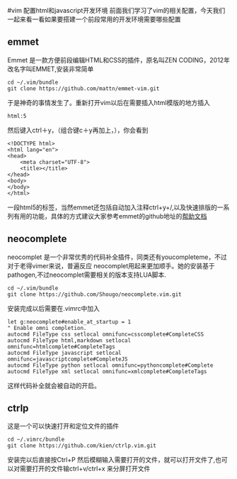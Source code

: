 #vim 配置html和javascript开发环境
前面我们学习了vim的相关配置，今天我们一起来看一看如果要搭建一个前段常用的开发环境需要哪些配置

## emmet

Emmet 是一款方便前段编辑HTML和CSS的插件，原名叫ZEN CODING，2012年改名字叫EMMET,安装非常简单
```
cd ~/.vim/bundle
git clone https://github.com/mattn/emmet-vim.git
```
于是神奇的事情发生了。重新打开vim以后在需要插入html模版的地方插入
```
html:5
```
然后键入ctrl＋y，（组合键c＋y再加上，），你会看到
```
<!DOCTYPE html>
<html lang="en">
<head>
    <meta charset="UTF-8">
	<title></title>
</head>
<body>	
</body>
</html>
```
一段html5的标签，当然emmet还包括自动加入注释ctrl+y+/,以及快速排版的一系列有用的功能，具体的方式建议大家参考emmet的github地址的[帮助文档](https://github.com/mattn/emmet-vim/blob/master/doc/emmet.txt)

## neocomplete

neocomplet 是一个非常优秀的代码补全插件，同类还有youcompleteme，不过对于老得vimer来说，普遍反应
neocomplet用起来更加顺手。她的安装基于pathogen,不过neocomplet需要相关的版本支持LUA脚本.
```
cd ~/.vim/bundle
git clone https://github.com/Shougo/neocomplete.vim.git
```
安装完成以后需要在.vimrc中加入
```
let g:neocomplete#enable_at_startup = 1
" Enable omni completion.
autocmd FileType css setlocal omnifunc=csscomplete#CompleteCSS
autocmd FileType html,markdown setlocal omnifunc=htmlcomplete#CompleteTags
autocmd FileType javascript setlocal omnifunc=javascriptcomplete#CompleteJS
autocmd FileType python setlocal omnifunc=pythoncomplete#Complete
autocmd FileType xml setlocal omnifunc=xmlcomplete#CompleteTags
```
这样代码补全就会被自动的开启。
## ctrlp
这是一个可以快速打开和定位文件的插件
```
cd ~/.vimrc/bundle
git clone https://github.com/kien/ctrlp.vim.git
```
安装完以后直接按Ctrl+P 然后模糊输入需要打开的文件，就可以打开文件了,也可以对需要打开的文件输ctrl+v/ctrl+x 来分屏打开文件
